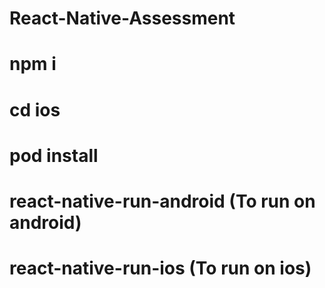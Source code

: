 # React-Native-Assessment

# npm i 
# cd ios
# pod install
# react-native-run-android (To run on android)
# react-native-run-ios (To run on ios)